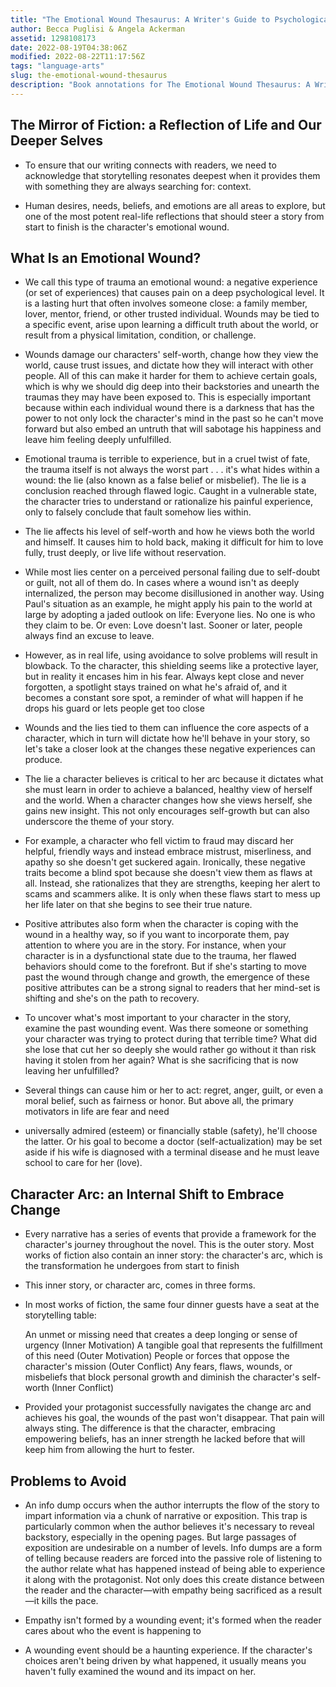 ```yaml
---
title: "The Emotional Wound Thesaurus: A Writer's Guide to Psychological Trauma"
author: Becca Puglisi & Angela Ackerman
assetid: 1298108173
date: 2022-08-19T04:38:06Z
modified: 2022-08-22T11:17:56Z
tags: "language-arts"
slug: the-emotional-wound-thesaurus
description: "Book annotations for The Emotional Wound Thesaurus: A Writer's Guide to Psychological Trauma by Becca Puglisi & Angela Ackerman"
---
```


## The Mirror of Fiction: a Reflection of Life and Our Deeper Selves

*  To ensure that our writing connects with readers, we need to acknowledge that storytelling resonates deepest when it provides them with something they are always searching for: context.

*  Human desires, needs, beliefs, and emotions are all areas to explore, but one of the most potent real-life reflections that should steer a story from start to finish is the character's emotional wound.

## What Is an Emotional Wound?

*  We call this type of trauma an emotional wound: a negative experience (or set of experiences) that causes pain on a deep psychological level. It is a lasting hurt that often involves someone close: a family member, lover, mentor, friend, or other trusted individual. Wounds may be tied to a specific event, arise upon learning a difficult truth about the world, or result from a physical limitation, condition, or challenge.

*  Wounds damage our characters' self-worth, change how they view the world, cause trust issues, and dictate how they will interact with other people. All of this can make it harder for them to achieve certain goals, which is why we should dig deep into their backstories and unearth the traumas they may have been exposed to. This is especially important because within each individual wound there is a darkness that has the power to not only lock the character's mind in the past so he can't move forward but also embed an untruth that will sabotage his happiness and leave him feeling deeply unfulfilled.

*  Emotional trauma is terrible to experience, but in a cruel twist of fate, the trauma itself is not always the worst part . . . it's what hides within a wound: the lie (also known as a false belief or misbelief). The lie is a conclusion reached through flawed logic. Caught in a vulnerable state, the character tries to understand or rationalize his painful experience, only to falsely conclude that fault somehow lies within.

*  The lie affects his level of self-worth and how he views both the world and himself. It causes him to hold back, making it difficult for him to love fully, trust deeply, or live life without reservation.

*  While most lies center on a perceived personal failing due to self-doubt or guilt, not all of them do. In cases where a wound isn't as deeply internalized, the person may become disillusioned in another way. Using Paul's situation as an example, he might apply his pain to the world at large by adopting a jaded outlook on life: Everyone lies. No one is who they claim to be. Or even: Love doesn't last. Sooner or later, people always find an excuse to leave.

*  However, as in real life, using avoidance to solve problems will result in blowback. To the character, this shielding seems like a protective layer, but in reality it encases him in his fear. Always kept close and never forgotten, a spotlight stays trained on what he's afraid of, and it becomes a constant sore spot, a reminder of what will happen if he drops his guard or lets people get too close

*  Wounds and the lies tied to them can influence the core aspects of a character, which in turn will dictate how he'll behave in your story, so let's take a closer look at the changes these negative experiences can produce.

*  The lie a character believes is critical to her arc because it dictates what she must learn in order to achieve a balanced, healthy view of herself and the world. When a character changes how she views herself, she gains new insight. This not only encourages self-growth but can also underscore the theme of your story.

*  For example, a character who fell victim to fraud may discard her helpful, friendly ways and instead embrace mistrust, miserliness, and apathy so she doesn't get suckered again. Ironically, these negative traits become a blind spot because she doesn't view them as flaws at all. Instead, she rationalizes that they are strengths, keeping her alert to scams and scammers alike. It is only when these flaws start to mess up her life later on that she begins to see their true nature.

*  Positive attributes also form when the character is coping with the wound in a healthy way, so if you want to incorporate them, pay attention to where you are in the story. For instance, when your character is in a dysfunctional state due to the trauma, her flawed behaviors should come to the forefront. But if she's starting to move past the wound through change and growth, the emergence of these positive attributes can be a strong signal to readers that her mind-set is shifting and she's on the path to recovery.

*  To uncover what's most important to your character in the story, examine the past wounding event. Was there someone or something your character was trying to protect during that terrible time? What did she lose that cut her so deeply she would rather go without it than risk having it stolen from her again? What is she sacrificing that is now leaving her unfulfilled?

*  Several things can cause him or her to act: regret, anger, guilt, or even a moral belief, such as fairness or honor. But above all, the primary motivators in life are fear and need

*  universally admired (esteem) or financially stable (safety), he'll choose the latter. Or his goal to become a doctor (self-actualization) may be set aside if his wife is diagnosed with a terminal disease and he must leave school to care for her (love).

## Character Arc: an Internal Shift to Embrace Change

*  Every narrative has a series of events that provide a framework for the character's journey throughout the novel. This is the outer story. Most works of fiction also contain an inner story: the character's arc, which is the transformation he undergoes from start to finish

*  This inner story, or character arc, comes in three forms.

*  In most works of fiction, the same four dinner guests have a seat at the storytelling table:
    
   
   An unmet or missing need that creates a deep longing or sense of urgency (Inner Motivation)
   A tangible goal that represents the fulfillment of this need (Outer Motivation)
   People or forces that oppose the character's mission (Outer Conflict)
   Any fears, flaws, wounds, or misbeliefs that block personal growth and diminish the character's self-worth (Inner Conflict)

*  Provided your protagonist successfully navigates the change arc and achieves his goal, the wounds of the past won't disappear. That pain will always sting. The difference is that the character, embracing empowering beliefs, has an inner strength he lacked before that will keep him from allowing the hurt to fester.

## Problems to Avoid

*  An info dump occurs when the author interrupts the flow of the story to impart information via a chunk of narrative or exposition. This trap is particularly common when the author believes it's necessary to reveal backstory, especially in the opening pages. But large passages of exposition are undesirable on a number of levels. Info dumps are a form of telling because readers are forced into the passive role of listening to the author relate what has happened instead of being able to experience it along with the protagonist. Not only does this create distance between the reader and the character—with empathy being sacrificed as a result—it kills the pace.

*  Empathy isn't formed by a wounding event; it's formed when the reader cares about who the event is happening to

*  A wounding event should be a haunting experience. If the character's choices aren't being driven by what happened, it usually means you haven't fully examined the wound and its impact on her.

